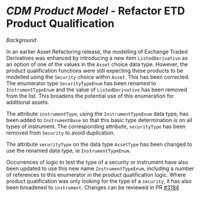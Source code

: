 
# *CDM Product Model* - Refactor ETD Product Qualification

_Background_

In an earlier Asset Refactoring release, the modelling of Exchange Traded Derivatives was enhanced
by introducing a new item `ListedDerivative` as an option of one of the values in the `Asset` choice
data type.  However, the product qualification functions were still expecting these products to be
modelled using the `Security` choice within `Asset`.  This has been corrected.
The enumerator type `SecurityTypeEnum` has been renamed to `InstrumentTypeEnum` and the value of
`ListedDerivative` has been removed from the list.  This broadens the potential use of this
enumeration for additional assets.

The attribute `instrumentType`, using the `InstrumentTypeEnum` data type, has been added to `InstrumentBase`
so that this basic type determination is on all types of instrument.  The corresponding attribute,
`securityType` has been removed from `Security` to avoid duplication.

The attribute `securityType` on the data type `AssetType` has been changed to use the renamed data 
type, ie `InstrumentTypeEnum`.  

Occurrences of logic to test the type of a security or instrument
have also been updated to use this new name `InstrumentTypeEnum`, including a number of references
to this enumerator in the product qualification logic.  Where product qualification was only
looking for the type of a `security`, it has also been broadened to `instrument`.
Changes can be reviewed in PR [#3184](https://github.com/finos/common-domain-model/pull/3188)
